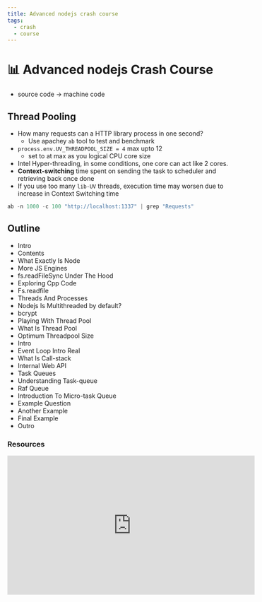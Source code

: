 ```yaml
---
title: Advanced nodejs crash course
tags:
  - crash
  - course
---
```


# :bar_chart: Advanced nodejs Crash Course

<TagLinks />

- source code -> machine code

## Thread Pooling

- How many requests can a HTTP library process in one second?
  - Use apachey `ab` tool to test and benchmark
- `process.env.UV_THREADPOOL_SIZE = 4` max upto 12
  - set to at max as you logical CPU core size
- Intel Hyper-threading, in some conditions, one core can act like 2 cores.
- **Context-switching** time spent on sending the task to scheduler and retrieving back once done
- If you use too many `lib-UV` threads, execution time may worsen due to increase in Context Switching time

```js
ab -n 1000 -c 100 "http://localhost:1337" | grep "Requests"
```

## Outline

- Intro
- Contents
- What Exactly Is Node
- More JS Engines
- fs.readFileSync Under The Hood
- Exploring Cpp Code
- Fs.readfile
- Threads And Processes
- Nodejs Is Multithreaded by default?
- bcrypt
- Playing With Thread Pool
- What Is Thread Pool
- Optimum Threadpool Size
- Intro
- Event Loop Intro Real
- What Is Call-stack
- Internal Web API
- Task Queues
- Understanding Task-queue
- Raf Queue
- Introduction To Micro-task Queue
- Example Question
- Another Example
- Final Example
- Outro

### Resources

<iframe width="560" height="315" src=
"https://www.youtube.com/embed/qG-PLm3APSs" frameborder="0" allow=
"accelerometer; autoplay; clipboard-write; encrypted-media; gyroscope; picture-in-picture"
allowfullscreen></iframe>

<Footer />
